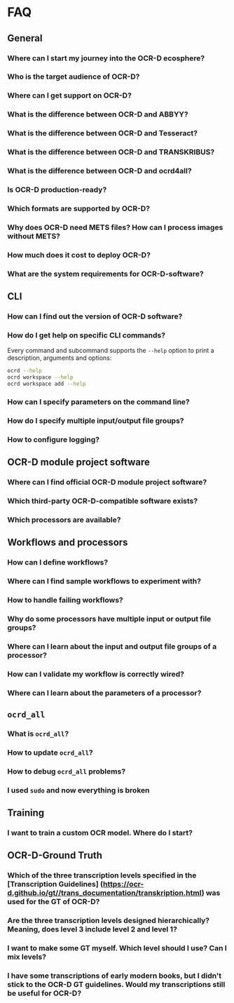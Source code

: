 # FAQ

## General

### Where can I start my journey into the OCR-D ecosphere?

### Who is the target audience of OCR-D?

### Where can I get support on OCR-D?

### What is the difference between OCR-D and ABBYY?

### What is the difference between OCR-D and Tesseract?

### What is the difference between OCR-D and TRANSKRIBUS?

### What is the difference between OCR-D and ocrd4all?

### Is OCR-D production-ready?

### Which formats are supported by OCR-D?

### Why does OCR-D need METS files? How can I process images without METS?

<!-- @wrznr: Not possible, not desired. The METS file is actually not needed but rather provided by the framework. -->

### How much does it cost to deploy OCR-D?

### What are the system requirements for OCR-D-software?

## CLI

### How can I find out the version of OCR-D software?

### How do I get help on specific CLI commands?

Every command and subcommand supports the `--help` option to print a description, arguments and options:

```sh
ocrd --help
ocrd workspace --help
ocrd workspace add --help
```

### How can I specify parameters on the command line?

### How do I specify multiple input/output file groups?

### How to configure logging?

## OCR-D module project software

### Where can I find official OCR-D module project software?

### Which third-party OCR-D-compatible software exists?

### Which processors are available?

## Workflows and processors

### How can I define workflows?

### Where can I find sample workflows to experiment with?

### How to handle failing workflows?

### Why do some processors have multiple input or output file groups?

### Where can I learn about the input and output file groups of a processor?

### How can I validate my workflow is correctly wired?

### Where can I learn about the parameters of a processor?

## `ocrd_all`

### What is `ocrd_all`?

### How to update `ocrd_all`?

### How to debug `ocrd_all` problems?

### I used `sudo` and now everything is broken

## Training

### I want to train a custom OCR model. Where do I start?

## OCR-D-Ground Truth

### Which of the three transcription levels specified in the [Transcription Guidelines] (https://ocr-d.github.io/gt//trans_documentation/transkription.html) was used for the GT of OCR-D?

### Are the three transcription levels designed hierarchically? Meaning, does level 3 include level 2 and level 1?

### I want to make some GT myself. Which level should I use? Can I mix levels?

### I have some transcriptions of early modern books, but I didn't stick to the OCR-D GT guidelines. Would my transcriptions still be useful for OCR-D?
